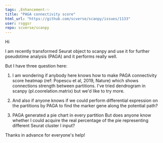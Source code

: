 ```yaml
---
tags: ,Enhancement-✨
title: "PAGA connectivity score"
html_url: "https://github.com/scverse/scanpy/issues/1133"
user: rsggsr
repo: scverse/scanpy
---
```


Hi

I am recently transformed Seurat object to scanpy and use it for further pseudotime analysis (PAGA) and it performs really well. 

But I have three question here:

1) I am wondering if anybody here knows how to make PAGA connectivity score heatmap (ref: Popescu et al, 2019, Nature) which shows connections strength between partitions. I've tried dendrogram in scanpy (pl.coorelation.matrix) but we'd like to try more. 

2) And also if anyone knows if we could perform differential expression on the partitions by PAGA to find the marker gene along the potential path?

3) PAGA generated a pie chart in every partition But does anyone know whether I could acquire the real percentage of the pie representing different Seurat cluster I input?

Thanks in advance for everyone's help!